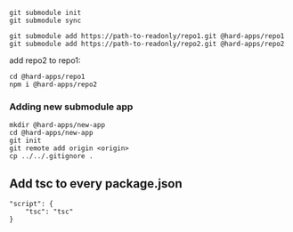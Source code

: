 ```
git submodule init
git submodule sync
```

```
git submodule add https://path-to-readonly/repo1.git @hard-apps/repo1
git submodule add https://path-to-readonly/repo2.git @hard-apps/repo2
```

add repo2 to repo1:

```
cd @hard-apps/repo1
npm i @hard-apps/repo2
```

### Adding new submodule app

```
mkdir @hard-apps/new-app
cd @hard-apps/new-app
git init
git remote add origin <origin>
cp ../../.gitignore .
```

## Add tsc to every package.json

```
"script": {
	"tsc": "tsc"
}
```
